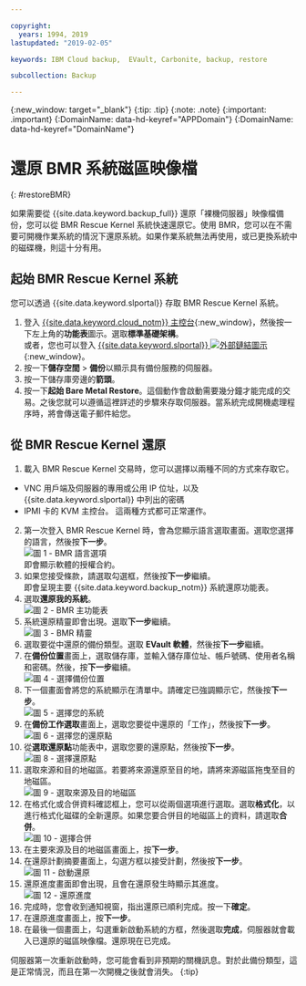 ```yaml
---

copyright:
  years: 1994, 2019
lastupdated: "2019-02-05"

keywords: IBM Cloud backup,  EVault, Carbonite, backup, restore

subcollection: Backup

---
```

{:new_window: target="_blank"}
{:tip: .tip}
{:note: .note}
{:important: .important}
{:DomainName: data-hd-keyref="APPDomain"}
{:DomainName: data-hd-keyref="DomainName"}

# 還原 BMR 系統磁區映像檔
{: #restoreBMR}

如果需要從 {{site.data.keyword.backup_full}} 還原「裸機伺服器」映像檔備份，您可以從 BMR Rescue Kernel 系統快速還原它。使用 BMR，您可以在不需要可開機作業系統的情況下還原系統。如果作業系統無法再使用，或已更換系統中的磁碟機，則這十分有用。

## 起始 BMR Rescue Kernel 系統

您可以透過 {{site.data.keyword.slportal}} 存取 BMR Rescue Kernel 系統。
1. 登入 [{{site.data.keyword.cloud_notm}} 主控台](https://{DomainName}){:new_window}，然後按一下左上角的**功能表**圖示。選取**標準基礎架構**。<br/>
      或者，您也可以登入 [{{site.data.keyword.slportal}} ![外部鏈結圖示](../../icons/launch-glyph.svg "外部鏈結圖示")](https://control.softlayer.com/){:new_window}。
2. 按一下**儲存空間** > **備份**以顯示具有備份服務的伺服器。
3. 按一下儲存庫旁邊的**箭頭**。
4. 按一下**起始 Bare Metal Restore**。這個動作會啟動需要幾分鐘才能完成的交易。之後您就可以遵循這裡詳述的步驟來存取伺服器。當系統完成開機處理程序時，將會傳送電子郵件給您。


## 從 BMR Rescue Kernel 還原

1. 載入 BMR Rescue Kernel 交易時，您可以選擇以兩種不同的方式來存取它。
  - VNC 用戶端及伺服器的專用或公用 IP 位址，以及 {{site.data.keyword.slportal}} 中列出的密碼
  - IPMI 卡的 KVM 主控台。
  這兩種方式都可正常運作。
2. 第一次登入 BMR Rescue Kernel 時，會為您顯示語言選取畫面。選取您選擇的語言，然後按**下一步**。
<br/>![圖 1 - BMR 語言選項](/images/bmr1.png)<br/> 即會顯示軟體的授權合約。
3. 如果您接受條款，請選取勾選框，然後按**下一步**繼續。<br/> 即會呈現主要 {{site.data.keyword.backup_notm}} 系統還原功能表。
4. 選取**還原我的系統**。
<br/>![圖 2 - BMR 主功能表](/images/bmr2.png)
5. 系統還原精靈即會出現。選取**下一步**繼續。
<br/>![圖 3 - BMR 精靈](/images/bmr3.png)
6. 選取要從中還原的備份類型。選取 **EVault 軟體**，然後按**下一步**繼續。
7. 在**備份位置**畫面上，選取儲存庫，並輸入儲存庫位址、帳戶號碼、使用者名稱和密碼。然後，按**下一步**繼續。
<br/>![圖 4 - 選擇備份位置](/images/bmr4.png)
8. 下一個畫面會將您的系統顯示在清單中。請確定已強調顯示它，然後按**下一步**。
<br/>![圖 5 - 選擇您的系統](/images/bmr5.png)
9. 在**備份工作選取**畫面上，選取您要從中還原的「工作」，然後按**下一步**。
<br/>![圖 6 - 選擇您的還原點](/images/bmr6.png)
10. 從**選取還原點**功能表中，選取您要的還原點，然後按**下一步**。
<br/>![圖 8 - 選擇還原點](/images/bmr8.png)
11. 選取來源和目的地磁區。若要將來源還原至目的地，請將來源磁區拖曳至目的地磁區。
<br/>![圖 9 - 選取來源及目的地磁區](/images/bmr9.png)
12. 在格式化或合併資料確認框上，您可以從兩個選項進行選取。選取**格式化**，以進行格式化磁碟的全新還原。如果您要合併目的地磁區上的資料，請選取**合併**。
<br/>![圖 10 - 選擇合併](/images/bmr10.png)
13. 在主要來源及目的地磁區畫面上，按**下一步**。
14. 在還原計劃摘要畫面上，勾選方框以接受計劃，然後按**下一步**。
<br/>![圖 11 - 啟動還原](/images/bmr11.png)
15. 還原進度畫面即會出現，且會在還原發生時顯示其進度。
<br/>![圖 12 - 還原進度](/images/bmr12.png)
16. 完成時，您會收到通知視窗，指出還原已順利完成。按一下**確定**。
17. 在還原進度畫面上，按**下一步**。
18. 在最後一個畫面上，勾選重新啟動系統的方框，然後選取**完成**，伺服器就會載入已還原的磁區映像檔。還原現在已完成。<br/>

  伺服器第一次重新啟動時，您可能會看到非預期的關機訊息。對於此備份類型，這是正常情況，而且在第一次開機之後就會消失。
  {:tip}
